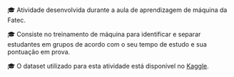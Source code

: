 🎓 Atividade desenvolvida durante a aula de aprendizagem de máquina da Fatec. 

🎓 Consiste no treinamento de máquina para identificar e separar estudantes em grupos de acordo com o seu tempo de estudo e sua pontuação em prova.

🎓 O dataset utilizado para esta atividade está disponível no [Kaggle](https://www.kaggle.com/datasets/spscientist/students-performance-in-exams).
